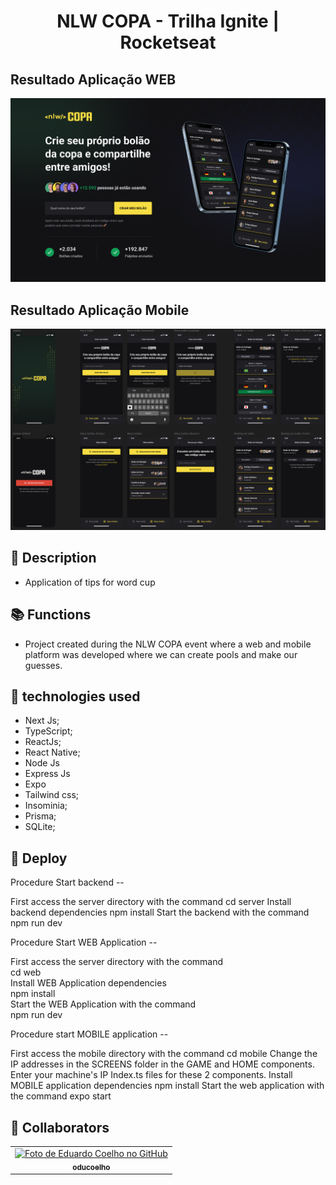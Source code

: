 <h1 align="center">NLW COPA - Trilha Ignite | Rocketseat</h1>

<h2>Resultado Aplicação WEB</h2>
<img src="screenshot.PNG" />
<h2>Resultado Aplicação Mobile</h2>
<img src="screenshot1.PNG" />

## :memo: Description
* Application of tips for word cup
## :books: Functions
* Project created during the NLW COPA event where a web and mobile platform was developed where we can create pools and make our guesses.

## :wrench: technologies used
* Next Js;
* TypeScript;
* ReactJs;
* React Native;
* Node Js
* Express Js
* Expo
* Tailwind css; 
* Insominia;
* Prisma;
* SQLite;
     
## :rocket: Deploy
Procedure Start backend --

First access the server directory with the command
cd server
Install backend dependencies
npm install
Start the backend with the command
npm run dev

Procedure Start WEB Application -- <br />

First access the server directory with the command<br />
cd web<br />
Install WEB Application dependencies<br />
npm install<br />
Start the WEB Application with the command<br />
npm run dev<br />

Procedure start MOBILE application --<br />

First access the mobile directory with the command
cd mobile
Change the IP addresses in the SCREENS folder in the GAME and HOME components. Enter your machine's IP Index.ts files for these 2 components.
Install MOBILE application dependencies
npm install
Start the web application with the command
expo start
## :handshake: Collaborators
<table>
  <tr>
    <td align="center">
      <a href="http://github.com/oducoelho">
        <img src="https://avatars.githubusercontent.com/u/104034703?v=4" width="100px;" alt="Foto de Eduardo Coelho no GitHub"/><br>
        <sub>
          <b>oducoelho</b>
        </sub>
      </a>
    </td>
  </tr>
</table>
